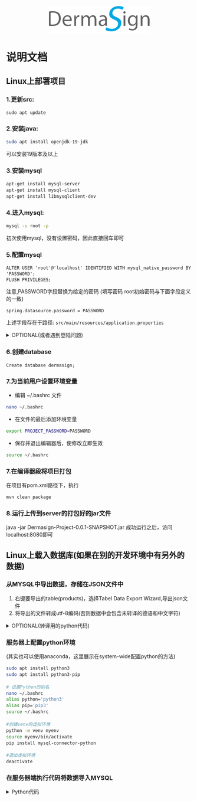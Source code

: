 <div style="text-align: center;">
  <img src="dermasign_logo.png" alt="DermaSign Logo" />
</div>

# 说明文档

## Linux上部署项目
### 1.更新src:
```commandline
sudo apt update
```
### 2.安装java:
```bash
sudo apt install openjdk-19-jdk
```
可以安装19版本及以上

### 3.安装mysql
```bash
apt-get install mysql-server
apt-get install mysql-client
apt-get install libmysqlclient-dev
```
### 4.进入mysql:
```bash
mysql -u root -p
```
初次使用mysql，没有设置密码，因此直接回车即可

### 5.配置mysql
```mysql
ALTER USER 'root'@'localhost' IDENTIFIED WITH mysql_native_password BY 'PASSWORD';
FLUSH PRIVILEGES;
```
注意,PASSWORD字段替换为给定的密码
(填写密码 root初始密码与下面字段定义的一致)
```
spring.datasource.password = PASSWORD
```
上述字段存在于路径: `src/main/resources/application.properties`


<details>
  <summary>OPTIONAL(或者遇到登陆问题)</summary>

- 若需要更多用户，可以创建例如: ‘admin’ 账户并为其设置密码：

````mysql
CREATE USER 'admin'@'localhost' IDENTIFIED BY 'PASSWORD';
GRANT ALL PRIVILEGES ON *.* TO 'admin'@'localhost' WITH GRANT OPTION;
FLUSH PRIVILEGES;
````

- 如果你忘记了 `root` 或 `admin` 用户的密码，可以尝试以下步骤来重置密码：
  -  首先停止 MySQL 服务：
     ```bash
     sudo systemctl stop mysql
     ```
  - 然后以跳过权限表的模式启动 MySQL：
     ```bash
     sudo mysqld_safe --skip-grant-tables &
     ```
  - 再次登录 MySQL，此时不需要密码：
    ```bash
    mysql -u root
    ```
  - 登录成功后，重置 `admin` 或 `root` 用户的密码：
    ```mysql
    ALTER USER 'root'@'localhost' IDENTIFIED BY 'new_password';
    FLUSH PRIVILEGES;
    ```
  - 最后，重启 MySQL 服务：
    ```bash
    sudo systemctl start mysql
    ```
</details>

### 6.创建database
```mysql
Create database dermasign;
```

### 7.为当前用户设置环境变量
- 编辑 ~/.bashrc 文件
```bash
nano ~/.bashrc
```
- 在文件的最后添加环境变量
```bash
export PROJECT_PASSWORD=PASSWORD
```
- 保存并退出编辑器后，使修改立即生效
```bash
source ~/.bashrc
```

### 7.在编译器段将项目打包
在项目有pom.xml路径下，执行 
```bash
mvn clean package
```

### 8.运行上传到server的打包好的jar文件
java -jar Dermasign-Project-0.0.1-SNAPSHOT.jar
成功运行之后，访问localhost:8080即可


## Linux上载入数据库(如果在别的开发环境中有另外的数据)
### 从MYSQL中导出数据，存储在JSON文件中
1. 右键要导出的table(products)，选择Tabel Data Export Wizard,导出json文件
2. 将导出的文件转成utf-8编码(否则数据中会包含未转译的德语和中文字符)
<details>
  <summary>OPTIONAL(转译用的python代码)</summary>

```python
import json

with open('products.json', 'r', encoding='utf-8') as file:
json_data = json.load(file)

output_file = 'products_utf8.json'

with open(output_file, 'w', encoding='utf-8') as file:
json.dump(json_data, file, ensure_ascii=False, indent=4)

```
</details>

### 服务器上配置python环境
(其实也可以使用anaconda，这里展示在system-wide配置python的方法)
```bash
sudo apt install python3
sudo apt install python3-pip

# 设置Python的别名
nano ~/.bashrc
alias python='python3'
alias pip='pip3'
source ~/.bashrc

#创建venv的虚拟环境
python -m venv myenv
source myenv/bin/activate
pip install mysql-connector-python

#退出虚拟环境
deactivate
```
### 在服务器端执行代码将数据导入MYSQL

<details>
  <summary>Python代码</summary>

```python
#如果没有更改数据库的结构的前提下，否则按情况修改下列代码

import json
import mysql.connector

# 连接到 MySQL 数据库
conn = mysql.connector.connect(
  host="localhost",
  user="root",  # 替换为您的 MySQL 用户名
  password="Your_PWD",  # 替换为您的 MySQL 密码
  database="dermasign"
)
cursor = conn.cursor()

# 创建 products 表
cursor.execute("""
    CREATE TABLE IF NOT EXISTS products (
        id INT PRIMARY KEY,
        name VARCHAR(1000),
        description_en TEXT,
        description_de TEXT,
        volume VARCHAR(1000),
        benefit_en TEXT,
        benefit_de TEXT,
        usage_en TEXT,
        usage_de TEXT,
        ingredients_en TEXT,
        ingredients_de TEXT,
        pic_name TEXT,
        nursing_stage VARCHAR(1000),
        product_type VARCHAR(1000),
        professional VARCHAR(20),
        skin_problem VARCHAR(1000),
        dosage VARCHAR(1000),
        suitable_en TEXT,
        suitable_de TEXT
    )
""")

# 打开 JSON 文件并读取数据
with open('products_utf8', 'r', encoding='utf-8') as file:
  data = json.load(file)

  # 遍历 JSON 数据并插入到数据库中
  for item in data:
    sql = """
        INSERT INTO products 
        (id, name, description_en, description_de, volume, benefit_en, benefit_de, usage_en, usage_de, 
         ingredients_en, ingredients_de, pic_name, nursing_stage, product_type, professional, skin_problem, 
         dosage, suitable_en, suitable_de)
        VALUES (%s, %s, %s, %s, %s, %s, %s, %s, %s, %s, %s, %s, %s, %s, %s, %s, %s, %s, %s)
        """
    val = (
      item['id'],
      item.get('name'),
      item.get('description_en'),
      item.get('description_de'),
      item.get('volume'),
      item.get('benefit_en'),
      item.get('benefit_de'),
      item.get('usage_en'),
      item.get('usage_de'),
      item.get('ingredients_en'),
      item.get('ingredients_de'),
      item.get('pic_name'),
      item.get('nursing_stage'),
      item.get('product_type'),
      item.get('professional'),
      item.get('skin_problem'),
      item.get('dosage'),
      item.get('suitable_en'),
      item.get('suitable_de')
    )
    cursor.execute(sql, val)

# 提交事务
conn.commit()

# 关闭连接
cursor.close()
conn.close()

print("数据插入成功！")
```
</details>


